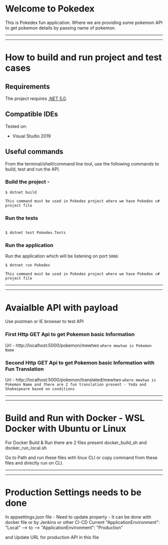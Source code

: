 # Welcome to Pokedex

This is Pokedex fun application. Where we are providing some pokemon API to get pokemon details by passing name of pokemon.

-----------------------------------
-----------------------------------

# How to build and run project and test cases


## Requirements

The project requires [.NET 5.0](https://dotnet.microsoft.com/en-us/download/dotnet/5.0).

## Compatible IDEs

Tested on:

- Visual Studio 2019

## Useful commands

From the terminal/shell/command line tool, use the following commands to build, test and run the API.

### Build the project - 

```console
$ dotnet build
```

```This command must be used in Pokedex project where we have Pokedex c# project file```


### Run the tests

````Visual Studio 2019 - Test Explorer or select project and Run Tests
````

```console
$ dotnet test Pokedex.Tests
```

### Run the application

Run the application which will be listening on port `5000`.

```console
$ dotnet run Pokedex

This command must be used in Pokedex project where we have Pokedex c# project file

````

-----------------------------------
-----------------------------------

# Avaialble API with payload
Use postman or IE browser to test API

### First Http GET Api to get Pokemon basic Information
Url - http://localhost:5000/pokemon/mewtwo 
```where mewtwo is Pokemon Name```

### Second Http GET Api to get Pokemon basic Information with Fun Translation
Url - http://localhost:5000/pokemon/translated/mewtwo
```where mewtwo is Pokemon Name and there are 2 fun translation present - Yoda and Shakespeare based on conditions```

-----------------------------------
-----------------------------------

# Build and Run with Docker - WSL Docker with Ubuntu or Linux

For Docker Build & Run there are 2 files present docker_build_sh and docker_run_local.sh

Go to Path and run these files with linux CLI or copy command from these files and directly run on CLI.

-----------------------------------
-----------------------------------

# Production Settings needs to be done 

In appsettings.json file - Need to update property - It can be done with docker file or by Jenkins or other CI-CD
Current "ApplicationEnvironment": "Local" --> to --> "ApplicationEnvironment": "Production"

and Update URL for production API in this file